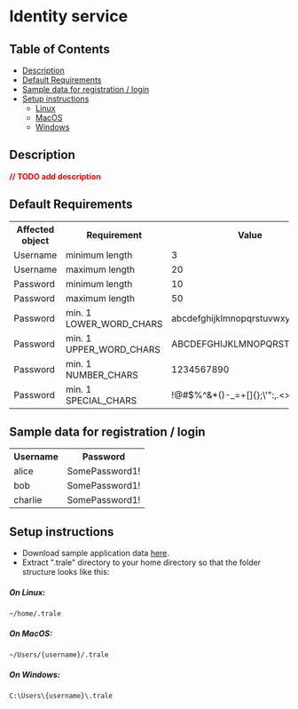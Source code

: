 # Identity service

## Table of Contents
- [Description](#description)
- [Default Requirements](#default-requirements)
- [Sample data for registration / login](#sample-data-for-registration--login)
- [Setup instructions](#setup-instructions)
    - [Linux](#on-linux)
    - [MacOS](#on-macos)
    - [Windows](#on-windows)

## Description
<span style="color: #ff0000;">**// TODO add description**</span>

## Default Requirements
<table>
    <tr>
        <th>Affected object</th>
        <th>Requirement</th>
        <th>Value</th>
    </tr>
    <tr>
        <td>Username</td>
        <td>minimum length</td>
        <td>3</td>
    </tr>
   <tr>
       <td>Username</td>
       <td>maximum length</td>
       <td>20</td>
   </tr>
   <tr>
       <td>Password</td>
       <td>minimum length</td>
       <td>10</td>
   </tr>
  <tr>
      <td>Password</td>
      <td>maximum length</td>
      <td>50</td>
  </tr>
    <tr>
        <td>Password</td>
        <td>min. 1 LOWER_WORD_CHARS</td>
        <td>abcdefghijklmnopqrstuvwxyz</td>
    </tr>
    <tr>
        <td>Password</td>
        <td>min. 1 UPPER_WORD_CHARS</td>
        <td>ABCDEFGHIJKLMNOPQRSTUVWXYZ</td>
    </tr>
    <tr>
        <td>Password</td>
        <td>min. 1 NUMBER_CHARS</td>
        <td>1234567890</td>
    </tr>
    <tr>
        <td>Password</td>
        <td>min. 1 SPECIAL_CHARS</td>
        <td>!@#$%^&*()-_=+[]{};\'":,.<>/?`~€</td>
    </tr>
</table>

## Sample data for registration / login

<table>
    <tr>
        <th>Username</th>
        <th>Password</th>
    </tr>
    <tr>
        <td>alice</td>
        <td>SomePassword1!</td>
    </tr>
    <tr>
        <td>bob</td>
        <td>SomePassword1!</td>
    </tr>
    <tr>
        <td>charlie</td>
        <td>SomePassword1!</td>
    </tr>
</table>

## Setup instructions

- Download sample application data [here](../../downloads/trale-user-bootstrap.zip).
- Extract ".trale" directory to your home directory so that the folder structure looks like this:

##### On Linux:
```
~/home/.trale
```
##### On MacOS:
```
~/Users/{username}/.trale
```

##### On Windows:
```
C:\Users\{username}\.trale
```
